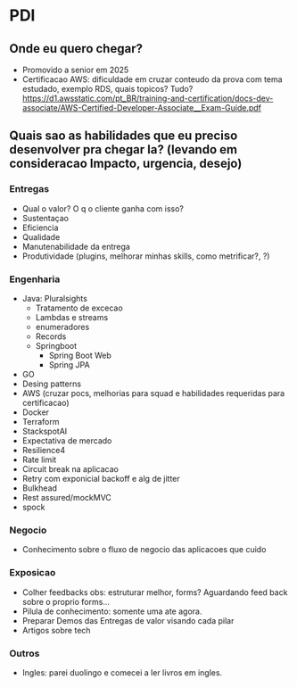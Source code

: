 # PDI

## Onde eu quero chegar?
- Promovido a senior em 2025
- Certificacao AWS: dificuldade em cruzar conteudo da prova com tema estudado, exemplo RDS, quais topicos? Tudo?
https://d1.awsstatic.com/pt_BR/training-and-certification/docs-dev-associate/AWS-Certified-Developer-Associate__Exam-Guide.pdf

## Quais sao as habilidades que eu preciso desenvolver pra chegar la? (levando em consideracao Impacto, urgencia, desejo)

### Entregas
- Qual o valor? O q o cliente ganha com isso?
- Sustentaçao
- Eficiencia
- Qualidade
- Manutenabilidade da entrega
- Produtividade (plugins, melhorar minhas skills, como metrificar?, ?)

### Engenharia
- Java: Pluralsights
  - Tratamento de excecao
  - Lambdas e streams
  - enumeradores
  - Records
  - Springboot
    - Spring Boot Web
    - Spring JPA
- GO
- Desing patterns
- AWS (cruzar pocs, melhorias para squad e habilidades requeridas para certificacao)
- Docker
- Terraform
- StackspotAI
- Expectativa de mercado
- Resilience4
- Rate limit
- Circuit break na aplicacao
- Retry com exponicial backoff e alg de jitter
- Bulkhead
- Rest assured/mockMVC
- spock
### Negocio
- Conhecimento sobre o fluxo de negocio das aplicacoes que cuido
### Exposicao
- Colher feedbacks
obs: estruturar melhor, forms? Aguardando feed back sobre o proprio forms...
- Pilula de conhecimento: somente uma ate agora.
- Preparar Demos das Entregas de valor visando cada pilar
- Artigos sobre tech
### Outros
- Ingles: parei duolingo e comecei a ler livros em ingles.
